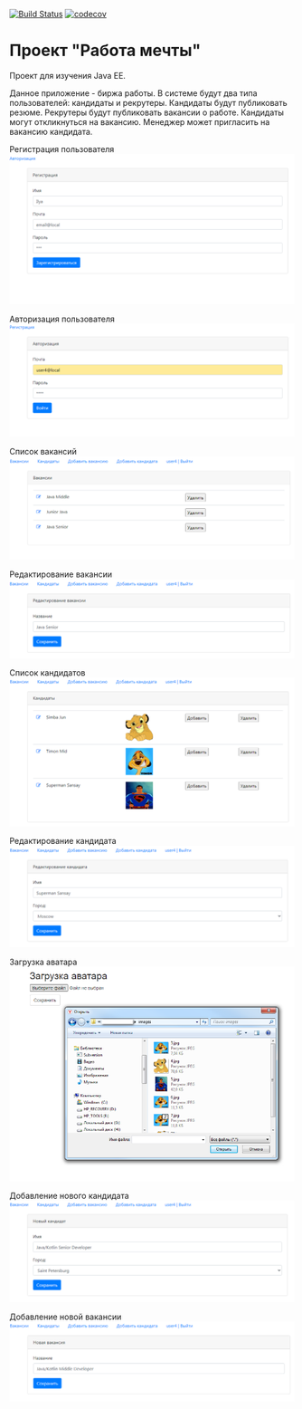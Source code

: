 [![Build Status](https://travis-ci.org/ilyapavlovru/job4j_dreamjob.svg?branch=master)](https://travis-ci.org/ilyapavlovru/job4j_dreamjob)
[![codecov](https://codecov.io/gh/ilyapavlovru/job4j_dreamjob/branch/master/graph/badge.svg?token=CSX0DTVONL)](https://codecov.io/gh/ilyapavlovru/job4j_dreamjob)

Проект "Работа мечты"
=====================

Проект для изучения Java EE.

Данное приложение - биржа работы.
В системе будут два типа пользователей: кандидаты и рекрутеры. Кандидаты будут публиковать резюме. Рекрутеры будут публиковать вакансии о работе.
Кандидаты могут откликнуться на вакансию. Менеджер может пригласить на вакансию кандидата.

Регистрация пользователя
![ScreenShot](images/2021-04-19_115143.png)

Авторизация пользователя
![ScreenShot](images/2021-04-19_115231.png)

Список вакансий
![ScreenShot](images/2021-04-19_124556.png)

Редактирование вакансии
![ScreenShot](images/2021-04-19_124632.png)

Список кандидатов
![ScreenShot](images/2021-04-19_124703.png)

Редактирование кандидата
![ScreenShot](images/2021-04-19_124720.png)

Загрузка аватара
![ScreenShot](images/2021-04-19_125014.png)

Добавление нового кандидата
![ScreenShot](images/2021-04-19_125132.png)

Добавление новой вакансии
![ScreenShot](images/2021-04-19_125220.png)